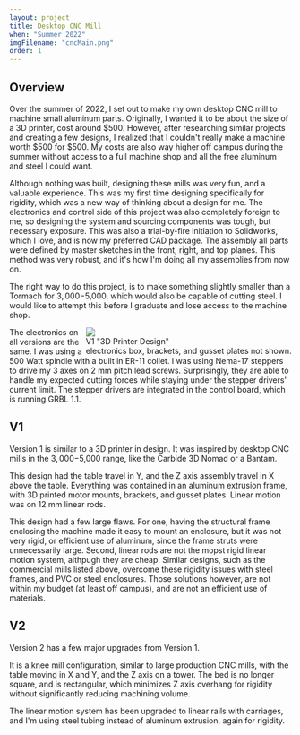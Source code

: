```yaml
---
layout: project
title: Desktop CNC Mill
when: "Summer 2022"
imgFilename: "cncMain.png"
order: 1
---
```


## Overview

Over the summer of 2022, I set out to make my own desktop CNC mill to machine small aluminum parts. Originally, I wanted it to be about the size of a 3D printer, cost around $500. However, after researching similar projects and creating a few designs, I realized that I couldn't really make a machine worth $500 for $500. My costs are also way higher off campus during the summer without access to a full machine shop and all the free aluminum and steel I could want. 

Although nothing was built, designing these mills was very fun, and a valuable experience. This was my first time designing specifically for rigidity, which was a new way of thinking about a design for me. The electronics and control side of this project was also completely foreign to me, so designing the system and sourcing components was tough, but necessary exposure. This was also a trial-by-fire initiation to Solidworks, which I love, and is now my preferred CAD package. The assembly all parts were defined by master sketches in the front, right, and top planes. This method was very robust, and it's how I'm doing all my assemblies from now on.

The right way to do this project, is to make something slightly smaller than a Tormach for $3,000-$5,000, which would also be capable of cutting steel. I would like to attempt this before I graduate and lose access to the machine shop. 

<div class="imgCptnBox" style="float:right">
<img src="{{ "assets/images/cncMain.png" | relative_url }}" class="articleImgMain">
<figcaption class="articleCaption">V1 "3D Printer Design"<br>electronics box, brackets, and gusset plates not shown.</figcaption>
</div>

The electronics on all versions are the same. I was using a 500 Watt spindle with a built in ER-11 collet. I was using Nema-17 steppers to drive my 3 axes on 2 mm pitch lead screws. Surprisingly, they are able to handle my expected cutting forces while staying under the stepper drivers' current limit. The stepper drivers are integrated in the control board, which is running GRBL 1.1.

## V1

Version 1 is similar to a 3D printer in design. It was inspired by desktop CNC mills in the $3,000-$5,000 range, like the Carbide 3D Nomad or a Bantam.

This design had the table travel in Y, and the Z axis assembly travel in X above the table. Everything was contained in an aluminum extrusion frame, with 3D printed motor mounts, brackets, and gusset plates. Linear motion was on 12 mm linear rods.

This design had a few large flaws. For one, having the structural frame enclosing the machine made it easy to mount an enclosure, but it was not very rigid, or efficient use of aluminum, since the frame struts were unnecessarily large. Second, linear rods are not the mopst rigid linear motion system, althpugh they are cheap. Similar designs, such as the commercial mills listed above, overcome these rigidity issues with steel frames, and PVC or steel enclosures. Those solutions however, are not within my budget (at least off campus), and are not an efficient use of materials.

## V2

Version 2 has a few major upgrades from Version 1. 

It is a knee mill configuration, similar to large production CNC mills, with the table moving in X and Y, and the Z axis on a tower. The bed is no longer square, and is rectangular, which minimizes Z axis overhang for rigidity without significantly reducing machining volume.

The linear motion system has been upgraded to linear rails with carriages, and I'm using steel tubing instead of aluminum extrusion, again for rigidity.
